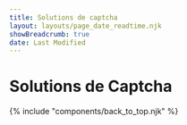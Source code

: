 ```yaml
---
title: Solutions de captcha
layout: layouts/page_date_readtime.njk
showBreadcrumb: true
date: Last Modified
---
```


# Solutions de Captcha



 
{% include "components/back_to_top.njk" %}

